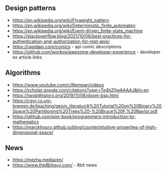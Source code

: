 ## Design patterns

- https://en.wikipedia.org/wiki/Flyweight_pattern
- https://en.wikipedia.org/wiki/Deterministic_finite_automaton
- https://en.wikipedia.org/wiki/Event-driven_finite-state_machine
- https://stackoverflow.blog/2021/10/06/best-practices-for-authentication-and-authorization-for-rest-apis/
- https://rapidapi.com/comics - api comic descriptions
- https://github.com/workos/awesome-developer-experience - developer ex article links

## Algorithms

- https://www.youtube.com/c/Nemean/videos
- https://scholar.google.com/citations?user=Te4hZ0wAAAAJ&hl=en
- https://twobithistory.org/2019/11/06/doom-bsp.html
- https://cgvr.cs.uni-bremen.de/teaching/geom_literatur/A%20Tutorial%20on%20Binary%20Space%20Partitioning%20Trees%20-%20Bruce%20F.%20Naylor.pdf
- https://github.com/pim-book/programmers-introduction-to-mathematics
- https://marckhoury.github.io/blog/counterintuitive-properties-of-high-dimensional-space/

## News

- https://mezha.media/en/
- https://www.the8bitguy.com/ - 8bit news